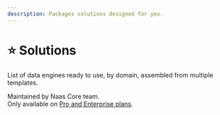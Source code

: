 ```yaml
---
description: Packages solutions designed for you.
---
```


# ⭐ Solutions

List of data engines ready to use, by domain, assembled from multiple templates.

Maintained by Naas Core team. \
Only available on [Pro and Enterprise plans](https://www.naas.ai/pricing).
